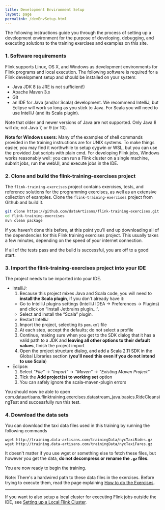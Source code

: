 ```yaml
---
title: Development Environment Setup
layout: page
permalink: /devEnvSetup.html
---
```


The following instructions guide you through the process of setting up a development environment for the purpose of developing, debugging, and executing solutions to the training exercises and examples on this site.

### 1. Software requirements

Flink supports Linux, OS X, and Windows as development environments for Flink programs and local execution. The following software is required for a Flink development setup and should be installed on your system:

- Java JDK 8 (a JRE is not sufficient!)
- Apache Maven 3.x
- Git
- an IDE for Java (and/or Scala) development. We recommend IntelliJ, but Eclipse will work so long as you stick to Java. For Scala you will need to use IntelliJ (and its Scala plugin).

Note that older and newer versions of Java are not supported. Only Java 8 will do; not Java 7, or 9 (or 10).

<div class="alert alert-info">
<p>
<strong>Note for Windows users:</strong>
Many of the examples of shell commands provided in the training instructions are for UNIX systems.
To make things easier, you may find it worthwhile to setup cygwin or WSL, but you can use the provided .bat scripts with plain cmd.
For developing Flink jobs, Windows works reasonably well: you can run a Flink cluster on a single machine, submit jobs, run the webUI, and execute jobs in the IDE.
</p>
</div>

### 2. Clone and build the flink-training-exercises project

The `flink-training-exercises` project contains exercises, tests, and reference solutions for the programming exercises, as well as an extensive collection of examples. Clone the `flink-training-exercises` project from Github and build it.

~~~bash
git clone https://github.com/dataArtisans/flink-training-exercises.git
cd flink-training-exercises
mvn clean package
~~~

If you haven't done this before, at this point you'll end up downloading all of the dependencies for this Flink training exercises project. This usually takes a few minutes, depending on the speed of your internet connection.

If all of the tests pass and the build is successful, you are off to a good start.

### 3. Import the flink-training-exercises project into your IDE

The project needs to be imported into your IDE.

- IntelliJ:
  1. Because this project mixes Java and Scala code, you will need to **install the Scala plugin**, if you don't already have it:
    * Go to IntelliJ plugins settings (IntelliJ IDEA -> Preferences -> Plugins) and click on “Install Jetbrains plugin…”.
    * Select and install the “Scala” plugin.
    * Restart IntelliJ
  1. Import the project, selecting its `pom.xml` file
  1. At each step, accept the defaults; do not select a profile
  1. Continue, making sure when you get to the SDK dialog that it has a valid path to a JDK and **leaving all other options to their default values**, finish the project import
  1. Open the project structure dialog, and add a Scala 2.11 SDK in the Global Libraries section (**you'll need this even if you do not intend to use Scala**)
- Eclipse:
  1. Select *"File"* -> *"Import"* -> *"Maven"* -> *"Existing Maven Project"*
  1. Tick the **Add project(s) to working set** option
  1. You can safely ignore the scala-maven-plugin errors

You should now be able to open com.dataartisans.flinktraining.exercises.datastream_java.basics.RideCleansingTest and successfully run this test.

### 4. Download the data sets

You can download the taxi data files used in this training by running the following commands

~~~~
wget http://training.data-artisans.com/trainingData/nycTaxiRides.gz
wget http://training.data-artisans.com/trainingData/nycTaxiFares.gz
~~~~

It doesn't matter if you use wget or something else to fetch these files, but however you get the data, **do not decompress or rename the `.gz` files**.

You are now ready to begin the training.

Note: There's a hardwired path to these data files in the exercises. Before trying to execute them, read the page explaining [How to do the Exercises]({{site.baseurl}}/howto-exercises.html).

<hr style="margin: 0 0 10px 0" />

If you want to also setup a local cluster for executing Flink jobs outside the IDE, see [Setting up a Local Flink Cluster]({{site.baseurl}}/localCluster.html).
